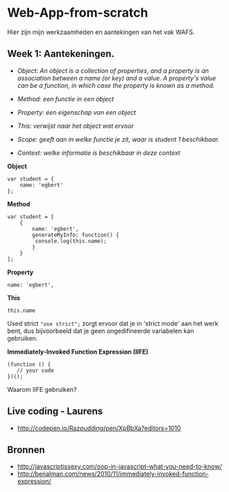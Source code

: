 # Web-App-from-scratch

Hier zijn mijn werkzaamheden en aantekingen van het vak WAFS.

## Week 1: Aantekeningen.

- *Object: An object is a collection of properties, and a property is an association between a name (or key) and a value. A property's value can be a function, in which case the property is known as a method.* 

- *Method: een functie in een object*

- *Property: een eigenschap van een object*

- *This: verwijst naar het object wat ervoor*

- *Scope: geeft aan in welke functie je zit, waar is student 1 beschikbaar.*

- *Context: welke informatie is beschikbaar in deze context*

**Object**

```
var student = {
    name: 'egbert'
};
```

**Method**

```
var student = [
    {
        name: 'egbert',
        generateMyInfo: function() {
         console.log(this.name);
        }
    }
];
```

**Property**

```
name: 'egbert',
```

**This**

```
this.name 
```

Used strict `"use strict";` zorgt ervoor dat je in 'strict mode' aan het werk bent,
dus bijvoorbeeld dat je geen ongedifineerde variabelen kan gebruiken.

**Immediately-Invoked Function Expression (IIFE)**
```
(function () {
   // your code
})();
```
Waarom IIFE gebruiken? 

## Live coding - Laurens

- http://codepen.io/Razpudding/pen/XpBbXa?editors=1010

## Bronnen

- http://javascriptissexy.com/oop-in-javascript-what-you-need-to-know/
- http://benalman.com/news/2010/11/immediately-invoked-function-expression/